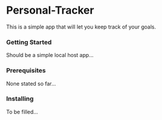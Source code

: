 # Personal-Tracker

This is a simple app that will let you keep track of your goals.

### Getting Started

Should be a simple local host app...

### Prerequisites

None stated so far...

### Installing

To be filled...